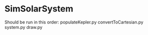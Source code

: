 # SimSolarSystem

Should be run in this order:
  populateKepler.py
  convertToCartesian.py
  system.py
  draw.py
